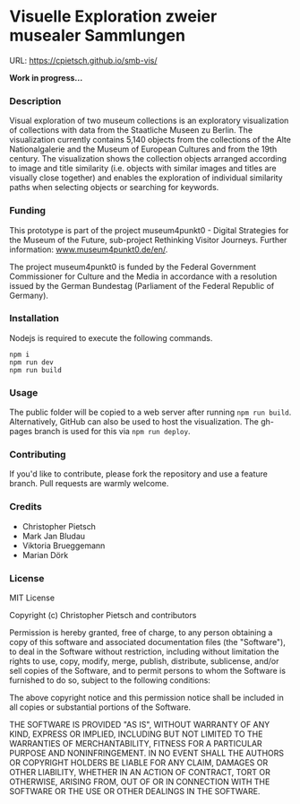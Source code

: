 ﻿# Visuelle Exploration zweier musealer Sammlungen
URL: https://cpietsch.github.io/smb-vis/

**Work in progress...**

### Description
Visual exploration of two museum collections is an exploratory visualization of collections with data from the Staatliche Museen zu Berlin. The visualization currently contains 5,140 objects from the collections of the Alte Nationalgalerie and the Museum of European Cultures and from the 19th century. The visualization shows the collection objects arranged according to image and title similarity (i.e. objects with similar images and titles are visually close together) and enables the exploration of individual similarity paths when selecting objects or searching for keywords.

### Funding
This prototype is part of the project museum4punkt0 - Digital Strategies for the Museum of the Future, sub-project Rethinking Visitor Journeys. Further information: www.museum4punkt0.de/en/.

The project museum4punkt0 is funded by the Federal Government Commissioner for Culture and the Media in accordance with a resolution issued by the German Bundestag (Parliament of the Federal Republic of Germany).

### Installation
Nodejs is required to execute the following commands.
```
npm i
npm run dev
npm run build
```

### Usage
The public folder will be copied to a web server after running `npm run build`. Alternatively, GitHub can also be used to host the visualization. The gh-pages branch is used for this via `npm run deploy`.

### Contributing
If you'd like to contribute, please fork the repository and use a feature branch. Pull requests are warmly welcome.

### Credits
- Christopher Pietsch
- Mark Jan Bludau
- Viktoria Brueggemann
- Marian Dörk

### License
MIT License

Copyright (c) Christopher Pietsch and contributors

Permission is hereby granted, free of charge, to any person obtaining a copy
of this software and associated documentation files (the "Software"), to deal
in the Software without restriction, including without limitation the rights
to use, copy, modify, merge, publish, distribute, sublicense, and/or sell
copies of the Software, and to permit persons to whom the Software is
furnished to do so, subject to the following conditions:

The above copyright notice and this permission notice shall be included in all
copies or substantial portions of the Software.

THE SOFTWARE IS PROVIDED "AS IS", WITHOUT WARRANTY OF ANY KIND, EXPRESS OR
IMPLIED, INCLUDING BUT NOT LIMITED TO THE WARRANTIES OF MERCHANTABILITY,
FITNESS FOR A PARTICULAR PURPOSE AND NONINFRINGEMENT. IN NO EVENT SHALL THE
AUTHORS OR COPYRIGHT HOLDERS BE LIABLE FOR ANY CLAIM, DAMAGES OR OTHER
LIABILITY, WHETHER IN AN ACTION OF CONTRACT, TORT OR OTHERWISE, ARISING FROM,
OUT OF OR IN CONNECTION WITH THE SOFTWARE OR THE USE OR OTHER DEALINGS IN THE
SOFTWARE.

